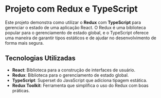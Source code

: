 # Projeto com Redux e TypeScript

Este projeto demonstra como utilizar o **Redux** com **TypeScript** para gerenciar o estado de uma aplicação React. O Redux é uma biblioteca popular para o gerenciamento de estado global, e o TypeScript oferece uma maneira de garantir tipos estáticos e de ajudar no desenvolvimento de forma mais segura.

## Tecnologias Utilizadas

- **React**: Biblioteca para a construção de interfaces de usuário.
- **Redux**: Biblioteca para o gerenciamento de estado global.
- **TypeScript**: Superset do JavaScript que adiciona tipagem estática.
- **Redux Toolkit**: Ferramenta que simplifica o uso do Redux com boas práticas.
